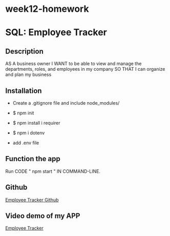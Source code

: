 # week12-homework

# SQL: Employee Tracker

## Description

AS A business owner
I WANT to be able to view and manage the departments, roles, and employees in my company
SO THAT I can organize and plan my business



 ## Installation

* Create a .gitignore file and include node_modules/ 

* $ npm init

* $ npm install i requirer

* $ npm i dotenv

* add .env file 

 ## Function the app

  Run CODE " npm start " IN COMMAND-LINE.
 

## Github

[Employee Tracker Github](https://github.com/elsa5152/week12-homework.git)



## Video demo of my APP

[Employee Tracker](https://note-taker-123456.herokuapp.com/)

